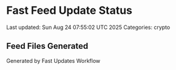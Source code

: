 # Fast Feed Update Status
Last updated: Sun Aug 24 07:55:02 UTC 2025
Categories: crypto

## Feed Files Generated

Generated by Fast Updates Workflow
